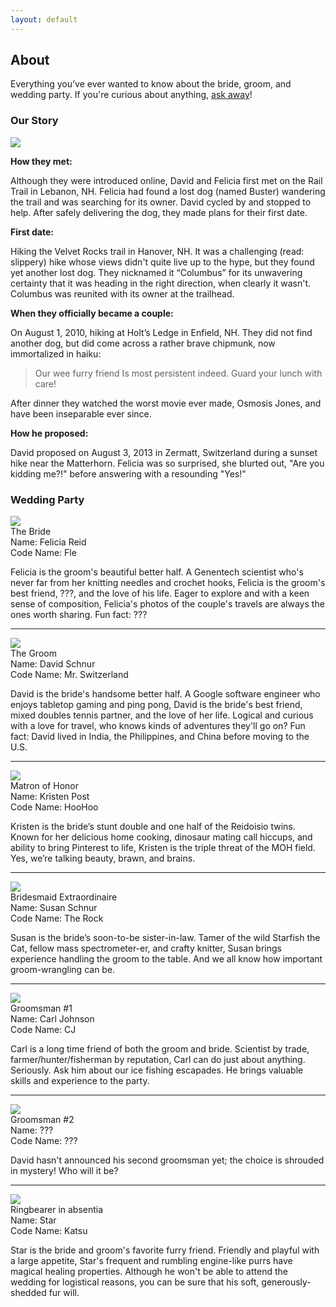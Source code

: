 ```yaml
---
layout: default
---
```


## About ##

Everything you’ve ever wanted to know about the bride, groom, and wedding party. If you're curious about anything, [ask away](/about/contact.html)!


### Our Story ###

<div class="photo matterhorn-photo lightboxable">
  <img src="/images/places/matterhorn.jpg">
</div>

**How they met:**

Although they were introduced online, David and Felicia first met on the Rail Trail in Lebanon, NH. Felicia had found a lost dog (named Buster) wandering the trail and was searching for its owner. David cycled by and stopped to help. After safely delivering the dog, they made plans for their first date.

**First date:**

Hiking the Velvet Rocks trail in Hanover, NH. It was a challenging (read: slippery) hike whose views didn't quite live up to the hype, but they found yet another lost dog. They nicknamed it “Columbus” for its unwavering certainty that it was heading in the right direction, when clearly it wasn't. Columbus was reunited with its owner at the trailhead.

**When they officially became a couple:**

On August 1, 2010, hiking at Holt’s Ledge in Enfield, NH. They did not find another dog, but did come across a rather brave chipmunk, now immortalized in haiku:

> Our wee furry friend
> Is most persistent indeed.
> Guard your lunch with care!

After dinner they watched the worst movie ever made, Osmosis Jones, and have been inseparable ever since.

**How he proposed:**

David proposed on August 3, 2013 in Zermatt, Switzerland during a sunset hike near the Matterhorn. Felicia was so surprised, she blurted out, "Are you kidding me?!" before answering with a resounding "Yes!"


### Wedding Party ###

<div class="photo profile-photo profile-photo-felicia">
  <img src="/images/people/felicia.jpg">
  <div class="title">The Bride</div>
</div>

<div class="profile-info">Name: Felicia Reid</div>
<div class="profile-info">Code Name: Fle</div>

Felicia is the groom's beautiful better half. A Genentech scientist who's never far from her knitting needles and crochet hooks, Felicia is the groom's best friend, ???, and the love of his life. Eager to explore and with a keen sense of composition, Felicia's photos of the couple's travels are always the ones worth sharing. Fun fact: ???

----------------------------------------------------------------------

<div class="photo profile-photo profile-photo-david">
  <img src="/images/people/david.jpg">
  <div class="title">The Groom</div>
</div>

<div class="profile-info">Name: David Schnur</div>
<div class="profile-info">Code Name: Mr. Switzerland</div>

David is the bride's handsome better half. A Google software engineer who enjoys tabletop gaming and ping pong, David is the bride's best friend, mixed doubles tennis partner, and the love of her life. Logical and curious with a love for travel, who knows kinds of adventures they'll go on? Fun fact: David lived in India, the Philippines, and China before moving to the U.S.

----------------------------------------------------------------------

<div class="photo profile-photo profile-photo-kristen">
  <img src="/images/people/kristen.jpg">
  <div class="title">Matron of Honor</div>
</div>

<div class="profile-info">Name: Kristen Post</div>
<div class="profile-info">Code Name: HooHoo</div>

Kristen is the bride’s stunt double and one half of the Reidoisio twins. Known for her delicious home cooking, dinosaur mating call hiccups, and ability to bring Pinterest to life, Kristen is the triple threat of the MOH field. Yes, we’re talking beauty, brawn, and brains.

----------------------------------------------------------------------

<div class="photo profile-photo profile-photo-susan">
  <img src="/images/people/susan.jpg">
  <div class="title">Bridesmaid Extraordinaire</div>
</div>

<div class="profile-info">Name: Susan Schnur</div>
<div class="profile-info">Code Name: The Rock</div>

Susan is the bride’s soon-to-be sister-in-law. Tamer of the wild Starfish the Cat, fellow mass spectrometer-er, and crafty knitter, Susan brings experience handling the groom to the table. And we all know how important groom-wrangling can be.

----------------------------------------------------------------------

<div class="photo profile-photo profile-photo-carl">
  <img src="/images/people/carl.jpg">
  <div class="title">Groomsman #1</div>
</div>

<div class="profile-info">Name: Carl Johnson</div>
<div class="profile-info">Code Name: CJ</div>

Carl is a long time friend of both the groom and bride. Scientist by trade, farmer/hunter/fisherman by reputation, Carl can do just about anything. Seriously. Ask him about our ice fishing escapades. He brings valuable skills and experience to the party.

----------------------------------------------------------------------

<div class="photo profile-photo profile-photo-unknown">
  <img src="/images/people/shadow.jpg">
  <div class="title">Groomsman #2</div>
</div>

<div class="profile-info">Name: ???</div>
<div class="profile-info">Code Name: ???</div>

David hasn't announced his second groomsman yet; the choice is shrouded in mystery! Who will it be?

----------------------------------------------------------------------

<div class="photo profile-photo profile-photo-star">
  <img src="/images/people/star.jpg">
  <div class="title">Ringbearer in absentia</div>
</div>

<div class="profile-info">Name: Star</div>
<div class="profile-info">Code Name: Katsu</div>

Star is the bride and groom's favorite furry friend. Friendly and playful with a large appetite, Star's frequent and rumbling engine-like purrs have magical healing properties. Although he won't be able to attend the wedding for logistical reasons, you can be sure that his soft, generously-shedded fur will.
